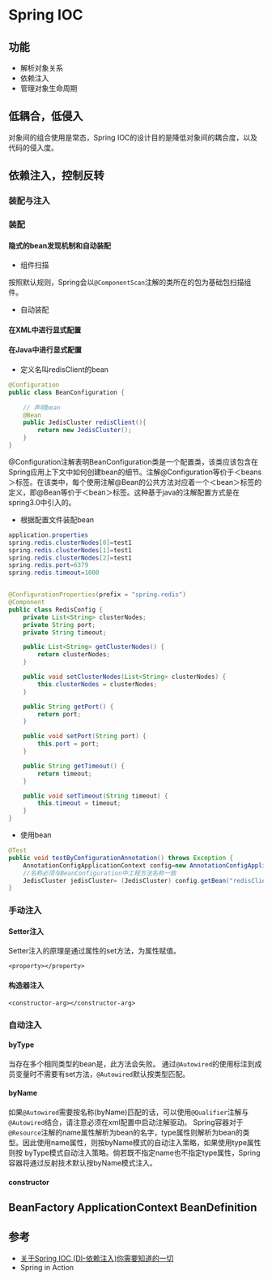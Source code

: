 # Spring IOC

## 功能
- 解析对象关系
- 依赖注入
- 管理对象生命周期

## 低耦合，低侵入
对象间的组合使用是常态，Spring IOC的设计目的是降低对象间的耦合度，以及代码的侵入度。

## 依赖注入，控制反转

### 装配与注入
### 装配
#### 隐式的bean发现机制和自动装配
- 组件扫描

按照默认规则，Spring会以`@ComponentScan`注解的类所在的包为基础包扫描组件。
- 自动装配

#### 在XML中进行显式配置
#### 在Java中进行显式配置 
- 定义名叫redisClient的bean
```Java
@Configuration
public class BeanConfiguration {
    
    // 声明bean
    @Bean
    public JedisCluster redisClient(){
        return new JedisCluster();
    }
}
```

@Configuration注解表明BeanConfiguration类是一个配置类，该类应该包含在Spring应用上下文中如何创建bean的细节。注解@Configuration等价于＜beans＞标签。在该类中，每个使用注解@Bean的公共方法对应着一个＜bean＞标签的定义，即@Bean等价于＜bean＞标签。这种基于java的注解配置方式是在spring3.0中引入的。

- 根据配置文件装配bean
```Java
application.properties
spring.redis.clusterNodes[0]=test1
spring.redis.clusterNodes[1]=test1
spring.redis.clusterNodes[2]=test1
spring.redis.port=6379
spring.redis.timeout=1000


@ConfigurationProperties(prefix = "spring.redis")
@Component
public class RedisConfig {
    private List<String> clusterNodes;
    private String port;
    private String timeout;

    public List<String> getClusterNodes() {
        return clusterNodes;
    }

    public void setClusterNodes(List<String> clusterNodes) {
        this.clusterNodes = clusterNodes;
    }

    public String getPort() {
        return port;
    }

    public void setPort(String port) {
        this.port = port;
    }

    public String getTimeout() {
        return timeout;
    }

    public void setTimeout(String timeout) {
        this.timeout = timeout;
    }
}

```
- 使用bean
```Java
@Test
public void testByConfigurationAnnotation() throws Exception {
    AnnotationConfigApplicationContext config=new AnnotationConfigApplicationContext(BeanConfiguration.class);
    //名称必须与BeanConfiguration中工程方法名称一致
    JedisCluster jedisCluster= (JedisCluster) config.getBean("redisClient");
}
```
### 手动注入
#### Setter注入
Setter注入的原理是通过属性的set方法，为属性赋值。


`<property></property>`
#### 构造器注入
`<constructor-arg></constructor-arg>`

### 自动注入
#### byType
当存在多个相同类型的bean是，此方法会失败。
通过`@Autowired`的使用标注到成员变量时不需要有set方法，`@Autowired`默认按类型匹配。

#### byName
如果`@Autowired`需要按名称(byName)匹配的话，可以使用`@Qualifier`注解与`@Autowired`结合，请注意必须在xml配置中启动注解驱动。
Spring容器对于`@Resource`注解的name属性解析为bean的名字，type属性则解析为bean的类型。因此使用name属性，则按byName模式的自动注入策略，如果使用type属性则按 byType模式自动注入策略。倘若既不指定name也不指定type属性，Spring容器将通过反射技术默认按byName模式注入。
#### constructor

## BeanFactory ApplicationContext BeanDefinition


## 参考
- [关于Spring IOC (DI-依赖注入)你需要知道的一切](https://blog.csdn.net/javazejian/article/details/54561302)
- Spring in Action
